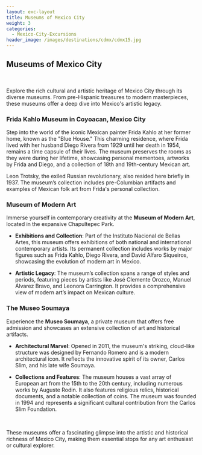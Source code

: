 ```yaml
---
layout: exc-layout
title: Museums of Mexico City
weight: 3
categories:
  - Mexico-City-Excursions
header_image: /images/destinations/cdmx/cdmx15.jpg
---
```

## Museums of Mexico City

&nbsp;

Explore the rich cultural and artistic heritage of Mexico City through its diverse museums. From pre-Hispanic treasures to modern masterpieces, these museums offer a deep dive into Mexico's artistic legacy.

### Frida Kahlo Museum in Coyoacan, Mexico City

Step into the world of the iconic Mexican painter Frida Kahlo at her former home, known as the "Blue House." This charming residence, where Frida lived with her husband Diego Rivera from 1929 until her death in 1954, remains a time capsule of their lives. The museum preserves the rooms as they were during her lifetime, showcasing personal mementoes, artworks by Frida and Diego, and a collection of 18th and 19th-century Mexican art.

Leon Trotsky, the exiled Russian revolutionary, also resided here briefly in 1937. The museum’s collection includes pre-Columbian artifacts and examples of Mexican folk art from Frida's personal collection.

### Museum of Modern Art

Immerse yourself in contemporary creativity at the **Museum of Modern Art**, located in the expansive Chapultepec Park.

- **Exhibitions and Collection**: Part of the Instituto Nacional de Bellas Artes, this museum offers exhibitions of both national and international contemporary artists. Its permanent collection includes works by major figures such as Frida Kahlo, Diego Rivera, and David Alfaro Siqueiros, showcasing the evolution of modern art in Mexico.

- **Artistic Legacy**: The museum’s collection spans a range of styles and periods, featuring pieces by artists like José Clemente Orozco, Manuel Álvarez Bravo, and Leonora Carrington. It provides a comprehensive view of modern art’s impact on Mexican culture.

### The Museo Soumaya

Experience the **Museo Soumaya**, a private museum that offers free admission and showcases an extensive collection of art and historical artifacts.

- **Architectural Marvel**: Opened in 2011, the museum's striking, cloud-like structure was designed by Fernando Romero and is a modern architectural icon. It reflects the innovative spirit of its owner, Carlos Slim, and his late wife Soumaya.

- **Collections and Features**: The museum houses a vast array of European art from the 15th to the 20th century, including numerous works by Auguste Rodin. It also features religious relics, historical documents, and a notable collection of coins. The museum was founded in 1994 and represents a significant cultural contribution from the Carlos Slim Foundation.

&nbsp;

These museums offer a fascinating glimpse into the artistic and historical richness of Mexico City, making them essential stops for any art enthusiast or cultural explorer.



